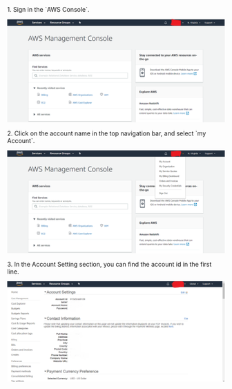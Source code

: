 <NavColumns>
<NavColumn>
1. Sign in the `AWS Console`.
  
![sign-in-aws](/peering/img/sign-in-aws.png)
</NavColumn>

<NavColumn>
<ColumnTitle>2. Click on the account name in the top navigation bar, and select `my Account`.<ColumnTitle>
  
  
![my-account-menu](/peering/img/my-account-menu.png)
</NavColumn>


<NavColumn>
<ColumnTitle>3. In the Account Setting section, you can find the account id in the first line.<ColumnTitle>
    
![account-id](/peering/img/account-id.png)
</NavColumn>
<NavColumns>

